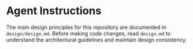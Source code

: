 # Agent Instructions

The main design principles for this repository are documented in `design/design.md`.
Before making code changes, read `design.md` to understand the architectural guidelines and maintain design consistency.